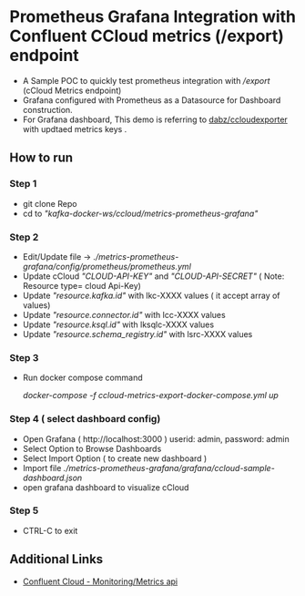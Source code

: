 # Prometheus Grafana Integration with Confluent CCloud metrics (/export) endpoint 
* A Sample POC to quickly test  prometheus integration with  */export* (cCloud Metrics endpoint)
* Grafana configured with Prometheus as a Datasource for  Dashboard construction.
* For Grafana dashboard, This demo is referring to  [dabz/ccloudexporter](https://github.com/Dabz/ccloudexporter) with updtaed metrics keys .

## How to run

### Step 1
* git clone Repo
* cd to *"kafka-docker-ws/ccloud/metrics-prometheus-grafana"*
### Step 2
* Edit/Update file ->   *./metrics-prometheus-grafana/config/prometheus/prometheus.yml*
* Update cCloud *"CLOUD-API-KEY"* and *"CLOUD-API-SECRET"* ( Note: Resource type= cloud Api-Key)
* Update *"resource.kafka.id"* with lkc-XXXX values ( it accept array of values)
* Update *"resource.connector.id"* with  lcc-XXXX values
* Update *"resource.ksql.id"* with lksqlc-XXXX values
* Update *"resource.schema_registry.id"* with lsrc-XXXX values
### Step 3

* Run docker compose command
 
     *docker-compose -f ccloud-metrics-export-docker-compose.yml up*

### Step 4 ( select dashboard config)
* Open Grafana ( http://localhost:3000 ) 
     userid: admin, password: admin
* Select Option to Browse Dashboards
* Select Import Option ( to create new dashboard )
* Import file *./metrics-prometheus-grafana/grafana/ccloud-sample-dashboard.json*
* open grafana dashboard to visualize cCloud 

### Step 5
* CTRL-C to exit

## Additional Links
* [ Confluent Cloud - Monitoring/Metrics api](https://docs.confluent.io/cloud/current/monitoring/metrics-api.html)

